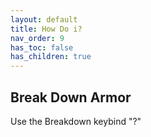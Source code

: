 ```yaml
---
layout: default
title: How Do i?
nav_order: 9
has_toc: false
has_children: true
---
```


## Break Down Armor

Use the Breakdown keybind "?"



